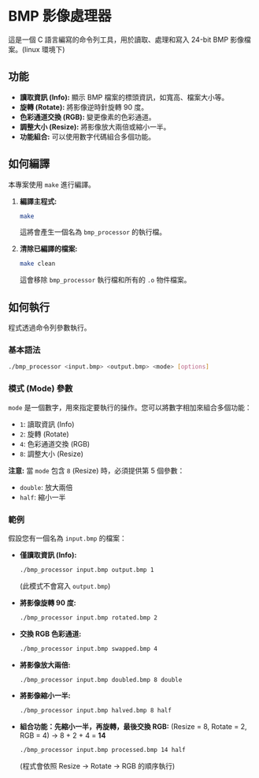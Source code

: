 # BMP 影像處理器

這是一個 C 語言編寫的命令列工具，用於讀取、處理和寫入 24-bit BMP 影像檔案。(linux 環境下)

## 功能

* **讀取資訊 (Info):** 顯示 BMP 檔案的標頭資訊，如寬高、檔案大小等。
* **旋轉 (Rotate):** 將影像逆時針旋轉 90 度。
* **色彩通道交換 (RGB):** 變更像素的色彩通道。
* **調整大小 (Resize):** 將影像放大兩倍或縮小一半。
* **功能組合:** 可以使用數字代碼組合多個功能。

## 如何編譯

本專案使用 `make` 進行編譯。

1.  **編譯主程式:**
    ```bash
    make
    ```
    這將會產生一個名為 `bmp_processor` 的執行檔。

2.  **清除已編譯的檔案:**
    ```bash
    make clean
    ```
    這會移除 `bmp_processor` 執行檔和所有的 `.o` 物件檔案。

## 如何執行

程式透過命令列參數執行。

### 基本語法

```bash
./bmp_processor <input.bmp> <output.bmp> <mode> [options]
```


### 模式 (Mode) 參數

`mode` 是一個數字，用來指定要執行的操作。您可以將數字相加來組合多個功能：

* `1`: 讀取資訊 (Info)
* `2`: 旋轉 (Rotate)
* `4`: 色彩通道交換 (RGB)
* `8`: 調整大小 (Resize)

**注意:** 當 `mode` 包含 `8` (Resize) 時，必須提供第 5 個參數：
* `double`: 放大兩倍
* `half`: 縮小一半

### 範例

假設您有一個名為 `input.bmp` 的檔案：

* **僅讀取資訊 (Info):**
    ```bash
    ./bmp_processor input.bmp output.bmp 1
    ```
    (此模式不會寫入 `output.bmp`)

* **將影像旋轉 90 度:**
    ```bash
    ./bmp_processor input.bmp rotated.bmp 2
    ```

* **交換 RGB 色彩通道:**
    ```bash
    ./bmp_processor input.bmp swapped.bmp 4
    ```

* **將影像放大兩倍:**
    ```bash
    ./bmp_processor input.bmp doubled.bmp 8 double
    ```

* **將影像縮小一半:**
    ```bash
    ./bmp_processor input.bmp halved.bmp 8 half
    ```

* **組合功能：先縮小一半，再旋轉，最後交換 RGB:**
    (Resize = 8, Rotate = 2, RGB = 4) -> 8 + 2 + 4 = **14**
    ```bash
    ./bmp_processor input.bmp processed.bmp 14 half
    ```
    (程式會依照 Resize -> Rotate -> RGB 的順序執行)
